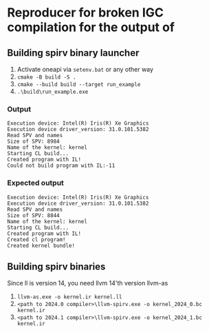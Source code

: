 # Reproducer for broken IGC compilation for the output of 

## Building spirv binary launcher

1. Activate oneapi via `setenv.bat` or any other way
2. `cmake -B build -S .`
3. `cmake --build build --target run_example`
4. `.\build\run_example.exe`

### Output
```
Execution device: Intel(R) Iris(R) Xe Graphics
Execution device driver_version: 31.0.101.5382
Read SPV and names
Size of SPV: 8984
Name of the kernel: kernel
Starting CL build...
Created program with IL!
Could not build program with IL:-11
```

### Expected output
```
Execution device: Intel(R) Iris(R) Xe Graphics
Execution device driver_version: 31.0.101.5382
Read SPV and names
Size of SPV: 8844
Name of the kernel: kernel
Starting CL build...
Created program with IL!
Created cl program!
Created kernel bundle!
```

## Building spirv binaries

Since ll is version 14, you need llvm 14'th version llvm-as

1. `llvm-as.exe -o kernel.ir kernel.ll`
2. `<path to 2024.0 compiler>\llvm-spirv.exe -o kernel_2024_0.bc kernel.ir`
2. `<path to 2024.1 compiler>\llvm-spirv.exe -o kernel_2024_1.bc kernel.ir`
